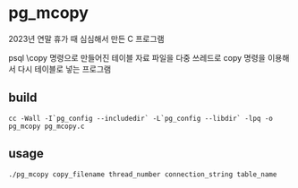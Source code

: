 # pg_mcopy
2023년 연말 휴가 때 심심해서 만든 C 프로그램

psql \copy 명령으로 만들어진 테이블 자료 파일을 다중 쓰레드로 copy 명령을 이용해서 다시 테이블로 넣는 프로그램

## build
```shell
cc -Wall -I`pg_config --includedir` -L`pg_config --libdir` -lpq -o pg_mcopy pg_mcopy.c
```

## usage
```shell
./pg_mcopy copy_filename thread_number connection_string table_name
```

